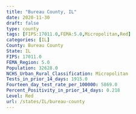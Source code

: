 ```yaml
---
title: "Bureau County, IL"
date: 2020-11-30
draft: false
type: county
tags: [FIPS:17011.0,FEMA:5.0,Micropolitan,Red]
categories: [IL]
County: Bureau County
State: IL
FIPS: 17011.0
FEMA_Region: 5.0
Population: 32628.0
NCHS_Urban_Rural_Classification: Micropolitan
Tests_in_prior_14_days: 1915.0
Fourteen_day_test_rate_per_100000: 5869.0
Percent_Positivity_in_prior_14_days: 0.218
Level: Red
url: /states/IL/bureau-county
---
```



